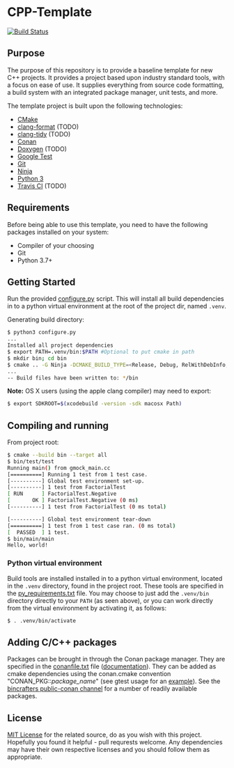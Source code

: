 # CPP-Template

[![Build Status](https://travis-ci.com/ternary-zeus/CPP-Template.svg?branch=master)](https://travis-ci.com/ternary-zeus/CPP-Template)

## Purpose

The purpose of this repository is to provide a baseline template for new C++ projects. It provides a project based upon industry standard tools, with a focus on ease of use. It supplies everything from source code formatting, a build system with an integrated package manager, unit tests, and more.

The template project is built upon the following technologies:

* [CMake](https://cmake.org/)
* [clang-format](https://clang.llvm.org/docs/ClangFormat.html) (TODO)
* [clang-tidy](https://clang.llvm.org/extra/clang-tidy/) (TODO)
* [Conan](https://conan.io/)
* [Doxygen](http://www.doxygen.org/) (TODO)
* [Google Test](https://github.com/google/googletest)
* [Git](https://git-scm.com/)
* [Ninja](https://ninja-build.org/)
* [Python 3](https://www.python.org/)
* [Travis CI](https://travis-ci.org/) (TODO)

## Requirements

Before being able to use this template, you need to have the following packages installed on your system:

* Compiler of your choosing
* Git
* Python 3.7+

## Getting Started

Run the provided [configure.py](configure.py) script. This will install all build dependencies in to a python virtual environment at the root of the project dir, named `.venv`.

Generating build directory:

```bash
$ python3 configure.py
...
Installed all project dependencies
$ export PATH=.venv/bin:$PATH #Optional to put cmake in path
$ mkdir bin; cd bin
$ cmake .. -G Ninja -DCMAKE_BUILD_TYPE=<Release, Debug, RelWithDebInfo, MinSizeRel>
...
-- Build files have been written to: */bin
```

**Note:**
OS X users (using the apple clang compiler) may need to export:

```bash
$ export SDKROOT=$(xcodebuild -version -sdk macosx Path)
```

## Compiling and running

From project root:

```bash
$ cmake --build bin --target all
$ bin/test/test
Running main() from gmock_main.cc
[==========] Running 1 test from 1 test case.
[----------] Global test environment set-up.
[----------] 1 test from FactorialTest
[ RUN      ] FactorialTest.Negative
[       OK ] FactorialTest.Negative (0 ms)
[----------] 1 test from FactorialTest (0 ms total)

[----------] Global test environment tear-down
[==========] 1 test from 1 test case ran. (0 ms total)
[  PASSED  ] 1 test.
$ bin/main/main
Hello, world!
```

### Python virtual environment

Build tools are installed installed in to a python virtual environment, located in the `.venv` directory, found in the project root. These tools are specified in the [py_requirements.txt](py_requirements.txt) file. You may choose to just add the `.venv/bin` directory directly to your `PATH` (as seen above), or you can work directly from the virtual environment by activating it, as follows:

```bash
$ . .venv/bin/activate
```

## Adding C/C++ packages

Packages can be brought in through the Conan package manager. They are specified in the [conanfile.txt](conanfile.txt) file ([documentation](https://docs.conan.io/en/latest/reference/conanfile_txt.html)). They can be added as cmake dependencies using the conan.cmake convention "CONAN_PKG::*package_name*" (see gtest usage for an [example](test/CMakeLists.txt)). See the [bincrafters public-conan channel](https://bintray.com/bincrafters/public-conan) for a number of readily available packages.

## License

[MIT License](LICENSE) for the related source, do as you wish with this project. Hopefully you found it helpful - pull requrests welcome. Any dependencies may have their own respective licenses and you should follow them as appropriate.
